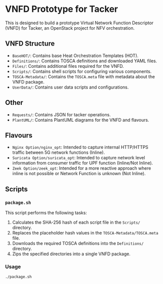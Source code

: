 # VNFD Prototype for Tacker

This is designed to build a prototype Virtual Network Function Descriptor (VNFD) for Tacker, an OpenStack project for NFV orchestration.

## VNFD Structure

- `BaseHOT/`: Contains base Heat Orchestration Templates (HOT).
- `Definitions/`: Contains TOSCA definitions and downloaded YAML files.
- `Files/`: Contains additional files required for the VNFD.
- `Scripts/`: Contains shell scripts for configuring various components.
- `TOSCA-Metadata/`: Contains the `TOSCA.meta` file with metadata about the VNFD package.
- `UserData/`: Contains user data scripts and configurations.

## Other
- `Requests/`: Contains JSON for tacker operations.
- `PlantUML/`: Contains PlantUML diagrams for the VNFD and flavours.

## Flavours

- `Nginx Option/nginx_opt`: Intended to capture internal HTTP/HTTPS traffic between 5G network functions (Inline).
- `Suricata Option/suricata_opt`: Intended to capture network level information from consumer traffic for UPF function (Inline/Not Inline).
- `Zeek Option/zeek_opt`: Intended for a more reactive approach where inline is not possible or Network Function is unknown (Not Inline).

## Scripts

### `package.sh`

This script performs the following tasks:
1. Calculates the SHA-256 hash of each script file in the `Scripts/` directory.
2. Replaces the placeholder hash values in the `TOSCA-Metadata/TOSCA.meta` file.
3. Downloads the required TOSCA definitions into the `Definitions/` directory.
4. Zips the specified directories into a single VNFD package.

### Usage

```sh
./package.sh